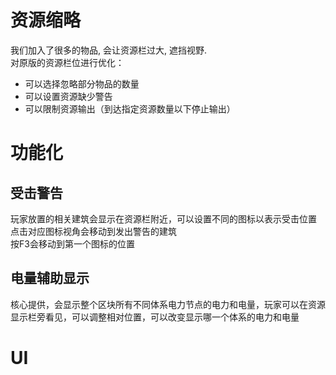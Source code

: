 # 资源缩略
我们加入了很多的物品, 会让资源栏过大, 遮挡视野.  
对原版的资源栏位进行优化：  
- 可以选择忽略部分物品的数量
- 可以设置资源缺少警告
- 可以限制资源输出（到达指定资源数量以下停止输出）
# 功能化
## 受击警告
玩家放置的相关建筑会显示在资源栏附近，可以设置不同的图标以表示受击位置  
点击对应图标视角会移动到发出警告的建筑  
按F3会移动到第一个图标的位置

## 电量辅助显示
核心提供，会显示整个区块所有不同体系电力节点的电力和电量，玩家可以在资源显示栏旁看见，可以调整相对位置，可以改变显示哪一个体系的电力和电量
# UI